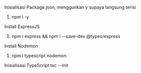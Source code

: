 Inisialisasi Package.json, menggunkan y supaya langsung terisi
1. npm i -y

Install ExpressJS
1. npm i express && npm i --save-dev @types/express

Install Nodemon
1. npm i typescript nodemon

Inisialisasi TypeScript
tsc --init